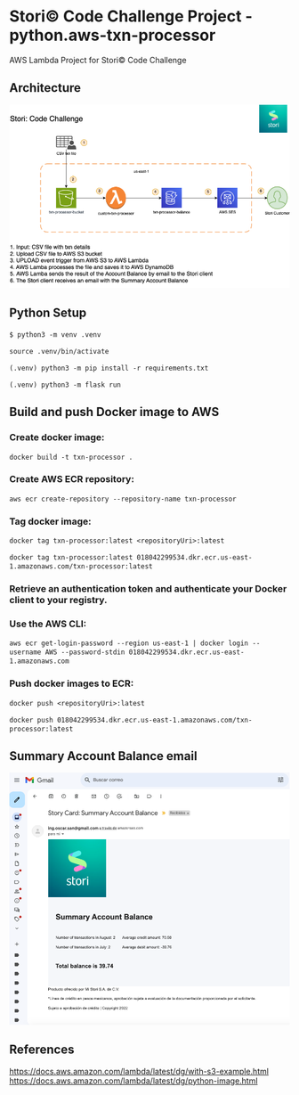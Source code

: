 # Stori© Code Challenge Project - python.aws-txn-processor
AWS Lambda Project for Stori© Code Challenge

## Architecture
![alt text](https://github.com/androidexj9/python.aws-txn-processor/blob/main/static/stori-code-challenge.drawio.png)

## Python Setup
```
$ python3 -m venv .venv
```

```
source .venv/bin/activate
```

```
(.venv) python3 -m pip install -r requirements.txt
```
```
(.venv) python3 -m flask run
```


## Build and push Docker image to AWS

### Create docker image:
```
docker build -t txn-processor .
```

### Create AWS ECR repository:
```
aws ecr create-repository --repository-name txn-processor
```

### Tag docker image:
```
docker tag txn-processor:latest <repositoryUri>:latest
```
```
docker tag txn-processor:latest 018042299534.dkr.ecr.us-east-1.amazonaws.com/txn-processor:latest
```

### Retrieve an authentication token and authenticate your Docker client to your registry.
### Use the AWS CLI:
```
aws ecr get-login-password --region us-east-1 | docker login --username AWS --password-stdin 018042299534.dkr.ecr.us-east-1.amazonaws.com
```

### Push docker images to ECR:
```
docker push <repositoryUri>:latest
```
```
docker push 018042299534.dkr.ecr.us-east-1.amazonaws.com/txn-processor:latest
```

## Summary Account Balance email
![alt text](https://github.com/androidexj9/python.aws-txn-processor/blob/main/static/email-summary-account-balance.png)

## References
https://docs.aws.amazon.com/lambda/latest/dg/with-s3-example.html
https://docs.aws.amazon.com/lambda/latest/dg/python-image.html
